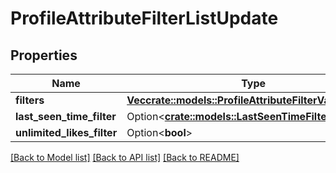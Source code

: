 # ProfileAttributeFilterListUpdate

## Properties

Name | Type | Description | Notes
------------ | ------------- | ------------- | -------------
**filters** | [**Vec<crate::models::ProfileAttributeFilterValueUpdate>**](ProfileAttributeFilterValueUpdate.md) |  | 
**last_seen_time_filter** | Option<[**crate::models::LastSeenTimeFilter**](LastSeenTimeFilter.md)> |  | [optional]
**unlimited_likes_filter** | Option<**bool**> |  | [optional]

[[Back to Model list]](../README.md#documentation-for-models) [[Back to API list]](../README.md#documentation-for-api-endpoints) [[Back to README]](../README.md)


